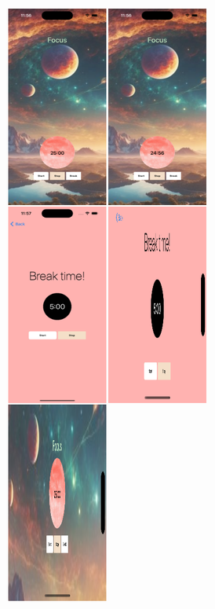 <img src="1.png" alt="Alt text" width="200" height="400"> <img src="2.png" alt="Alt text" width="200" height="400"> <img src="3.png" alt="Alt text" width="200" height="400"> <img src="4.png" alt="Alt text" width="200" height="400"><img src="5.png" alt="Alt text" width="200" height="400"> 
